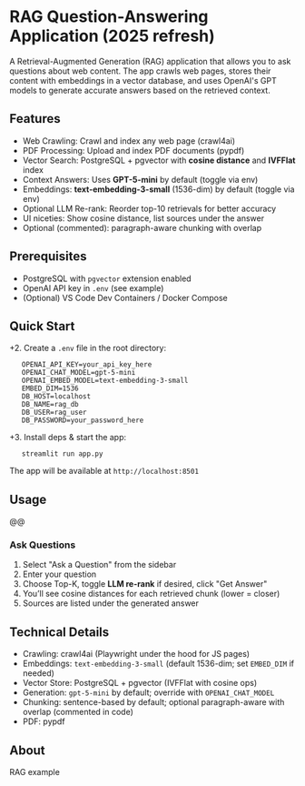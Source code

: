 
# RAG Question-Answering Application (2025 refresh)
 
A Retrieval-Augmented Generation (RAG) application that allows you to ask questions about web content. The app crawls web pages, stores their content with embeddings in a vector database, and uses OpenAI's GPT models to generate accurate answers based on the retrieved context.
 
 ## Features
   * Web Crawling: Crawl and index any web page (crawl4ai)
   * PDF Processing: Upload and index PDF documents (pypdf)
   * Vector Search: PostgreSQL + pgvector with **cosine distance** and **IVFFlat** index
   * Context Answers: Uses **GPT-5-mini** by default (toggle via env)
   * Embeddings: **text-embedding-3-small** (1536-dim) by default (toggle via env)
   * Optional LLM Re-rank: Reorder top-10 retrievals for better accuracy
   * UI niceties: Show cosine distance, list sources under the answer
   * Optional (commented): paragraph-aware chunking with overlap
 
 ## Prerequisites
   * PostgreSQL with `pgvector` extension enabled
   * OpenAI API key in `.env` (see example)
   * (Optional) VS Code Dev Containers / Docker Compose
 
 ## Quick Start

+2. Create a `.env` file in the root directory:
 
       OPENAI_API_KEY=your_api_key_here
       OPENAI_CHAT_MODEL=gpt-5-mini
       OPENAI_EMBED_MODEL=text-embedding-3-small
       EMBED_DIM=1536
       DB_HOST=localhost
       DB_NAME=rag_db
       DB_USER=rag_user
       DB_PASSWORD=your_password_here
 

+3. Install deps & start the app:
 
       streamlit run app.py
 
 The app will be available at `http://localhost:8501`
 
 ## Usage
@@
 ### Ask Questions
   1. Select "Ask a Question" from the sidebar
   2. Enter your question
   3. Choose Top-K, toggle **LLM re-rank** if desired, click "Get Answer"
   4. You’ll see cosine distances for each retrieved chunk (lower = closer)
   5. Sources are listed under the generated answer
 
 ## Technical Details
   * Crawling: crawl4ai (Playwright under the hood for JS pages)
   * Embeddings: `text-embedding-3-small` (default 1536-dim; set `EMBED_DIM` if needed)
   * Vector Store: PostgreSQL + pgvector (IVFFlat with cosine ops)
   * Generation: `gpt-5-mini` by default; override with `OPENAI_CHAT_MODEL`
   * Chunking: sentence-based by default; optional paragraph-aware with overlap (commented in code)
   * PDF: pypdf
 
 ## About
 RAG example
